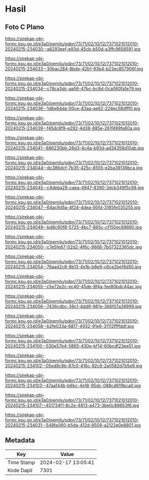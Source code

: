 # Hasil

## Foto C Plano

https://sirekap-obj-formc.kpu.go.id/e3a0/pemilu/pdpr/73/71/02/10/12/7371021012010-20240215-234030--a8293eef-e93d-45cb-b50d-a3ffc9658591.jpg

https://sirekap-obj-formc.kpu.go.id/e3a0/pemilu/pdpr/73/71/02/10/12/7371021012010-20240215-234033--30bac284-8bde-42b1-93b4-b23ec857906f.jpg

https://sirekap-obj-formc.kpu.go.id/e3a0/pemilu/pdpr/73/71/02/10/12/7371021012010-20240215-234034--c78ca3dc-aa56-47bc-bc8d-0ca060fa1e79.jpg

https://sirekap-obj-formc.kpu.go.id/e3a0/pemilu/pdpr/73/71/02/10/12/7371021012010-20240215-234036--1d6e64da-00ce-43aa-ae62-224ec58dfff0.jpg

https://sirekap-obj-formc.kpu.go.id/e3a0/pemilu/pdpr/73/71/02/10/12/7371021012010-20240215-234039--f45dc8f9-e292-4d38-885e-261f499fa60a.jpg

https://sirekap-obj-formc.kpu.go.id/e3a0/pemilu/pdpr/73/71/02/10/12/7371021012010-20240215-234041--886230bb-26d3-4c4a-b93d-ad34359d10ab.jpg

https://sirekap-obj-formc.kpu.go.id/e3a0/pemilu/pdpr/73/71/02/10/12/7371021012010-20240215-234044--dc386dcf-7b35-425c-8555-e2ba39139bca.jpg

https://sirekap-obj-formc.kpu.go.id/e3a0/pemilu/pdpr/73/71/02/10/12/7371021012010-20240215-234045--c4deba29-caea-4947-8390-3dcb349f5c99.jpg

https://sirekap-obj-formc.kpu.go.id/e3a0/pemilu/pdpr/73/71/02/10/12/7371021012010-20240215-234047--64ac9d5a-4f24-4dea-95fd-3185fe035255.jpg

https://sirekap-obj-formc.kpu.go.id/e3a0/pemilu/pdpr/73/71/02/10/12/7371021012010-20240215-234049--bd8c90f8-5725-4bc7-865c-cf150ec88690.jpg

https://sirekap-obj-formc.kpu.go.id/e3a0/pemilu/pdpr/73/71/02/10/12/7371021012010-20240215-234050--c7e5fe67-02d2-4f6c-9668-7b07322365dc.jpg

https://sirekap-obj-formc.kpu.go.id/e3a0/pemilu/pdpr/73/71/02/10/12/7371021012010-20240215-234054--76aad2c8-8b13-4e1b-b8e9-c6ce2bef8d50.jpg

https://sirekap-obj-formc.kpu.go.id/e3a0/pemilu/pdpr/73/71/02/10/12/7371021012010-20240215-234055--c5e72e2c-ec40-45de-8f4a-fee80bdc44ac.jpg

https://sirekap-obj-formc.kpu.go.id/e3a0/pemilu/pdpr/73/71/02/10/12/7371021012010-20240215-234056--7436cdbc-39c1-4dd9-981e-366f07a36999.jpg

https://sirekap-obj-formc.kpu.go.id/e3a0/pemilu/pdpr/73/71/02/10/12/7371021012010-20240215-234058--b2fe033a-6817-4932-91e6-31112ffffddf.jpg

https://sirekap-obj-formc.kpu.go.id/e3a0/pemilu/pdpr/73/71/02/10/12/7371021012010-20240215-234100--530e57b4-5865-430e-bf14-60bcdf23ee51.jpg

https://sirekap-obj-formc.kpu.go.id/e3a0/pemilu/pdpr/73/71/02/10/12/7371021012010-20240215-234102--05ed9c9b-87c0-416c-92c8-2a0582d7b5e9.jpg

https://sirekap-obj-formc.kpu.go.id/e3a0/pemilu/pdpr/73/71/02/10/12/7371021012010-20240215-234103--47aa144b-b6bc-4e18-95dc-088cd619bca0.jpg

https://sirekap-obj-formc.kpu.go.id/e3a0/pemilu/pdpr/73/71/02/10/12/7371021012010-20240215-234107--451734f1-8c2e-4813-a473-3be0c88653f6.jpg

https://sirekap-obj-formc.kpu.go.id/e3a0/pemilu/pdpr/73/71/02/10/12/7371021012010-20240215-234031--548fa060-b5da-412d-9509-a2122e0e8801.jpg


## Metadata

| Key        | Value               |
| ---------- | ------------------- |
| Time Stamp | 2024-02-17 13:05:41 |
| Kode Dapil | 7301                |



